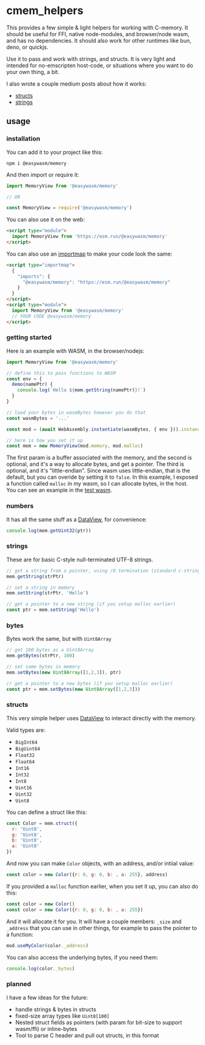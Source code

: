 # cmem_helpers

This provides a few simple & light helpers for working with C-memory. It should be useful for FFI, native node-modules, and browser/node wasm, and has no dependencies. It should also work for other runtimes like bun, deno, or quickjs.

Use it to pass and work with strings, and structs. It is very light and intended for no-emscripten host-code, or situations where you want to do your own thing, a bit.

I also wrote a couple medium posts about how it works:

- [structs](https://medium.com/@konsumer/c-structs-and-javascript-9012d7e0ca8a)
- [strings](https://medium.com/@konsumer/c-strings-and-javascript-b79784bc921e)

## usage

### installation

You can add it to your project like this:

```
npm i @easywasm/memory
```

And then import or require it:

```js
import MemoryView from '@easywasm/memory'

// OR

const MemoryView = require('@easywasm/memory')
```

You can also use it on the web:

```html
<script type="module">
  import MemoryView from 'https://esm.run/@easywasm/memory'
</script>
```

You can also use an [importmap](https://developer.mozilla.org/en-US/docs/Web/HTML/Element/script/type/importmap) to make your code look the same:

```html
<script type="importmap">
  {
    "imports": {
      "@easywasm/memory": "https://esm.run/@easywasm/memory"
    }
  }
</script>
<script type="module">
  import MemoryView from '@easywasm/memory'
  // YOUR CODE @easywasm/memory
</script>
```

### getting started

Here is an example with WASM, in the browser/nodejs:

```js
import MemoryView from '@easywasm/memory'

// define this to pass functions to WASM
const env = {
  demo(namePtr) {
    console.log(`Hello ${mem.getString(namePtr)}!`)
  }
}

// load your bytes in wasmBytes however you do that
const wasmBytes = '...'

const mod = (await WebAssembly.instantiate(wasmBytes, { env })).instance.exports

// here is how you set it up
const mem = new MemoryView(mod.memory, mod.malloc)
```

The first param is a buffer associated with the memory, and the second is optional, and it's a way to allocate bytes, and get a pointer. The third is optional, and it's "little-endian". Since wasm uses little-endian, that is the default, but you can overide by setting it to `false`. In this example, I exposed a function called `malloc` in my wasm, so I can allocate bytes, in the host. You can see an example in the [test wasm](test/wasm/).

### numbers

It has all the same stuff as a [DataView](https://developer.mozilla.org/en-US/docs/Web/JavaScript/Reference/Global_Objects/DataView), for convenience:

```js
console.log(mem.getUint32(ptr))
```


### strings

These are for basic C-style null-terminated UTF-8 strings.

```js
// get a string from a pointer, using /0 termination (standard c-string)
mem.getString(strPtr)

// set a string in memory
mem.setString(strPtr, 'Hello')

// get a pointer to a new string (if you setup malloc earlier)
const ptr = mem.setString('Hello')
```

### bytes

Bytes work the same, but with `Uint8Array`

```js
// get 100 bytes as a Uint8Array
mem.getBytes(strPtr, 100)

// set some bytes in memory
mem.setBytes(new Uint8Array([1,2,3]), ptr)

// get a pointer to a new bytes (if you setup malloc earlier)
const ptr = mem.setBytes(new Uint8Array([1,2,3]))
```

### structs

This very simple helper uses [DataView](https://developer.mozilla.org/en-US/docs/Web/JavaScript/Reference/Global_Objects/DataView) to interact directly with the memory.

Valid types are:

- `BigInt64`
- `BigUint64`
- `Float32`
- `Float64`
- `Int16`
- `Int32`
- `Int8`
- `Uint16`
- `Uint32`
- `Uint8`

You can define a struct like this:

```js
const Color = mem.struct({
  r: 'Uint8',
  g: 'Uint8',
  b: 'Uint8',
  a: 'Uint8'
})
```

And now you can make `Color` objects, with an address, and/or intiial value:

```js
const color = new Color({r: 0, g: 0, b: , a: 255}, address)
```

If you provided a `malloc` function earlier, when you set it up, you can also do this:

```js
const color = new Color()
const color = new Color({r: 0, g: 0, b: , a: 255})
```

And it will allocate it for you. It will have a couple members: `_size` and `_address` that you can use in other things, for example to pass the pointer to a function:

```js
mod.useMyColor(color._address)
```

You can also access the underlying bytes, if you need them:

```js
console.log(color._bytes)
```

### planned

I have a few ideas for the future:

- handle strings & bytes in structs
- fixed-size array types like `Uint8[100]`
- Nested struct fields as pointers (with param for bit-size to support wasm/ffi) or inline-bytes
- Tool to parse C header and pull out structs, in this format
